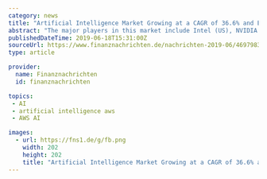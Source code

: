```yaml
---
category: news
title: "Artificial Intelligence Market Growing at a CAGR of 36.6% and Expected to Reach $190.61 Billion by 2025 - Exclusive Report by MarketsandMarkets"
abstract: "The major players in this market include Intel (US), NVIDIA (US), Xilinx (US), Samsung (South Korea), Facebook (US), Micron(US), IBM (US), Google (US), Microsoft (US), and AWS (US). Please Explore Relevant Reports: Automotive Artificial Intelligence Market ..."
publishedDateTime: 2019-06-18T15:31:00Z
sourceUrl: https://www.finanznachrichten.de/nachrichten-2019-06/46979833-artificial-intelligence-market-growing-at-a-cagr-of-36-6-and-expected-to-reach-dollar-190-61-billion-by-2025-exclusive-report-by-marketsandmarkets-008.htm
type: article

provider:
  name: Finanznachrichten
  id: finanznachrichten

topics:
 - AI
 - artificial intelligence aws
 - AWS AI

images:
  - url: https://fns1.de/g/fb.png
    width: 202
    height: 202
    title: "Artificial Intelligence Market Growing at a CAGR of 36.6% and Expected to Reach $190.61 Billion by 2025 - Exclusive Report by MarketsandMarkets"
---
```

